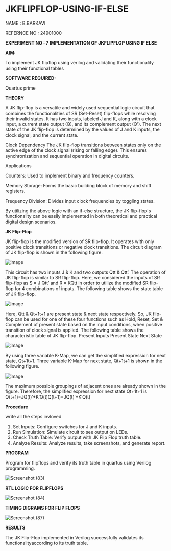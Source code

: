 # JKFLIPFLOP-USING-IF-ELSE
NAME  : B.BARKAVI

REFERNCE NO : 24901000

**EXPERIMENT NO : 7  IMPLEMENTATION OF JKFLIPFLOP USING IF ELSE**


**AIM:** 

To implement  JK flipflop using verilog and validating their functionality using their functional tables

**SOFTWARE REQUIRED:**

Quartus prime

**THEORY**


A JK flip-flop is a versatile and widely used sequential logic circuit that combines the functionalities of SR (Set-Reset) flip-flops while resolving their invalid states. It has two inputs, labeled J and K, along with a clock input, a current state output (Q), and its complement output (Q'). The next state of the JK flip-flop is determined by the values of J and K inputs, the clock signal, and the current state.

Clock Dependency
The JK flip-flop transitions between states only on the active edge of the clock signal (rising or falling edge). This ensures synchronization and sequential operation in digital circuits.

Applications

Counters: Used to implement binary and frequency counters.

Memory Storage: Forms the basic building block of memory and shift registers.

Frequency Division: Divides input clock frequencies by toggling states.

By utilizing the above logic with an if-else structure, the JK flip-flop's functionality can be easily implemented in both theoretical and practical digital design scenarios.









**JK Flip-Flop**

JK flip-flop is the modified version of SR flip-flop. It operates with only positive clock transitions or negative clock transitions. The circuit diagram of JK flip-flop is shown in the following figure.

![image](https://github.com/naavaneetha/JKFLIPFLOP-USING-IF-ELSE/assets/154305477/a649c30b-232b-4558-b188-fd6c09845180)


This circuit has two inputs J & K and two outputs Qtt & Qtt’. The operation of JK flip-flop is similar to SR flip-flop. Here, we considered the inputs of SR flip-flop as S = J Qtt’ and R = KQtt in order to utilize the modified SR flip-flop for 4 combinations of inputs. The following table shows the state table of JK flip-flop.

![image](https://github.com/naavaneetha/JKFLIPFLOP-USING-IF-ELSE/assets/154305477/c4360742-e8a8-4937-b089-c46c0433f9a3)

 
Here, Qtt & Qt+1t+1 are present state & next state respectively. So, JK flip-flop can be used for one of these four functions such as Hold, Reset, Set & Complement of present state based on the input conditions, when positive transition of clock signal is applied. The following table shows the characteristic table of JK flip-flop. Present Inputs Present State Next State
 
![image](https://github.com/naavaneetha/JKFLIPFLOP-USING-IF-ELSE/assets/154305477/6c275261-a6d5-4c37-a3a7-1e88ca11c4cd)

By using three variable K-Map, we can get the simplified expression for next state, Qt+1t+1. Three variable K-Map for next state, Qt+1t+1 is shown in the following figure.
 
![image](https://github.com/naavaneetha/JKFLIPFLOP-USING-IF-ELSE/assets/154305477/5174f41b-0ce0-4329-a372-6d1943ea6673)

The maximum possible groupings of adjacent ones are already shown in the figure. Therefore, the simplified expression for next state Qt+1t+1 is Q(t+1)=JQ(t)′+K′Q(t)Q(t+1)=JQ(t)′+K′Q(t)

**Procedure**

 write all the steps invloved 

 1. Set Inputs: Configure switches for J and K inputs.
 2. Run Simulation: Simulate circuit to see output on LEDs.
 3. Check Truth Table: Verify output with JK Flip Flop truth table.
 4. Analyze Results: Analyze results, take screenshots, and generate report.

**PROGRAM**

Program for flipflops and verify its truth table in quartus using Verilog programming.

![Screenshot (83)](https://github.com/user-attachments/assets/72f2c490-b683-4ea6-81b1-f2b03fb0048d)


**RTL LOGIC FOR FLIPFLOPS**

![Screenshot (84)](https://github.com/user-attachments/assets/84b77e9e-f120-4c98-ae21-fd5569aa7999)


**TIMING DIGRAMS FOR FLIP FLOPS**

![Screenshot (87)](https://github.com/user-attachments/assets/32e51fc3-3007-48e2-b267-2682de798714)


**RESULTS**

The JK Flip-Flop implemented in Verilog successfully validates its functionalityaccording to its truth table.

